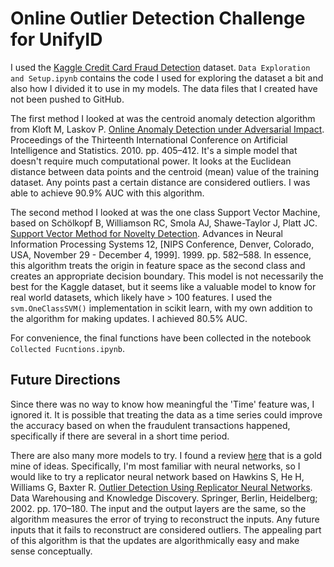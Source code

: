 # Online Outlier Detection Challenge for UnifyID

I used the <a href="https://www.kaggle.com/dalpozz/creditcardfraud">Kaggle Credit Card Fraud Detection</a> dataset. ```Data Exploration and Setup.ipynb``` contains the code I used for exploring the dataset a bit and also how I divided it to use in my models. The data files that I created have not been pushed to GitHub.

The first method I looked at was the centroid anomaly detection algorithm from Kloft M, Laskov P. <a href="http://proceedings.mlr.press/v9/kloft10a.html">Online Anomaly Detection under Adversarial Impact</a>. Proceedings of the Thirteenth International Conference on Artificial Intelligence and Statistics. 2010. pp. 405–412. It's a simple model that doesn't require much computational power. It looks at the Euclidean distance between data points and the centroid (mean) value of the training dataset. Any points past a certain distance are considered outliers. I was able to achieve 90.9% AUC with this algorithm.

The second method I looked at was the one class Support Vector Machine, based on Schölkopf B, Williamson RC, Smola AJ, Shawe-Taylor J, Platt JC. <a href="https://www.researchgate.net/publication/221619107_Support_Vector_Method_for_Novelty_Detection">Support Vector Method for Novelty Detection</a>. Advances in Neural Information Processing Systems 12, [NIPS Conference, Denver, Colorado, USA, November 29 - December 4, 1999]. 1999. pp. 582–588. In essence, this algorithm treats the origin in feature space as the second class and creates an appropriate decision boundary. This model is not necessarily the best for the Kaggle dataset, but it seems like a valuable model to know for real world datasets, which likely have > 100 features. I used the ```svm.OneClassSVM()``` implementation in scikit learn, with my own addition to the algorithm for making updates. I achieved 80.5% AUC.

For convenience, the final functions have been collected in the notebook ```Collected Fucntions.ipynb```.

## Future Directions
Since there was no way to know how meaningful the 'Time' feature was, I ignored it. It is possible that treating the data as a time series could improve the accuracy based on when the fraudulent transactions happened, specifically if there are several in a short time period.

There are also many more models to try. I found a review <a href="http://www.sciencedirect.com/science/article/pii/S016516841300515X">here</a> that is a gold mine of ideas. Specifically, I'm most familiar with neural networks, so I would like to try a replicator neural network based on Hawkins S, He H, Williams G, Baxter R. <a href="https://link.springer.com/chapter/10.1007/3-540-46145-0_17">Outlier Detection Using Replicator Neural Networks</a>. Data Warehousing and Knowledge Discovery. Springer, Berlin, Heidelberg; 2002. pp. 170–180. The input and the output layers are the same, so the algorithm measures the error of trying to reconstruct the inputs. Any future inputs that it fails to reconstruct are considered outliers. The appealing part of this algorithm is that the updates are algorithmically easy and make sense conceptually.